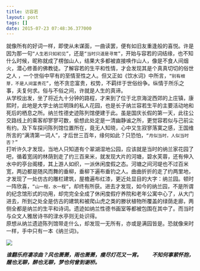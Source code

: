 ```yaml
---
title: 访容若
layout: post
tags: []
date: 2015-07-23 07:48:36.377000
---
```

就像所有的好词一样，即使从未谋面，一曲读罢，便有如旧友重逢般的喜悦。许是因为那一句`“人生若只如初见”`，还是`“当时只道是寻常”`，开始与容若的词结缘，也不知什么时候，昵称就成了楞伽山人，结果大多都被直接唤作山人，像是不食人间烟火，潜心修善的佛教徒。了解容若的生平和性情，才会发现其是个真真切切的俗世之人 ，一个世俗中罕有的至情至性之人。但又正如《饮水词》中所言，`“别有根芽，不是人间富贵花”`，他不贪恋富贵，权势，不羁绊于世俗纷争。纵情于所乐之事，夫复何求。俗与不俗之间，许就是人生的真谛。  
   从学校出发，坐了将近九十分钟的路程，才来到了位于北京海淀西郊的上庄镇，康熙时，此地是大学士纳兰明珠的私人花园，也是长子纳兰容若生平的主要活动地和死后的栖息之所。纳兰性德史迹陈列馆便建于此。虽是国庆长假的第一天，此往公交路线上的乘客却寥寥可数，偷想此处定是一清幽静谧之所，更觉容若似与己前尘有约。及下车探问陈列馆位置所在，竟无人知晓，心中又生寂寥落寞之感，王国维所言的“满清第一词人”，才后世三百年，缘何如此？只恐怕，`“月似当时，人似当时否？”`  
   打听许久才发现，当地人只知道有个翠湖湿地公园，应该就是当时的纳兰家花园了吧，循着宽阔的林荫到走了约三百来米，就发现大片的河塘，碧水芙蓉，还有伸入水中的亭台阁楼，其上游人如织，一派休闲度假之态。河塘之间河堤也不过百米宽，两边都是随风而舞的垂柳，垂柳下遍布垂钓之人。曲曲折折的走了约两里地，才发现了一处仿古的雕栏建筑，屋檐遍布红漆，更近处显目的大字：纳兰园。顿时一阵欣喜，`“山一程，水一程”`，却终有所获。进去才发现，如今的纳兰园，不是所谓的纪念馆形式的功用，却完完全全成了休闲度假疗养院和老年公寓中心了，从大门进去，所到之处全是仿古的建筑和被爬山虎之类的滕状植物所覆盖的绿荫走廊，两侧全都是纳兰的生平和诗词。遗迹如纳兰性德书画室等都被包围在其中了。而当时与众文人雅居诗书的渌水亭则无处识得。  
   原想从纳兰遗迹陈列馆带走什么，却发现一无所有，亦或是满园皆是。恐就像来时一样，手中只有一本《纳兰词》。  
   
![]({{site.cdnurl}}/yinshui/assets/images/posts/2015/07/-----1.jpg)
   
   **_谁翻乐府凄凉曲？风也萧萧，雨也萧萧，瘦尽灯花又一宵。　　不知何事萦怀抱，醒也无聊，醉也无聊，梦也何曾到谢桥。_**
